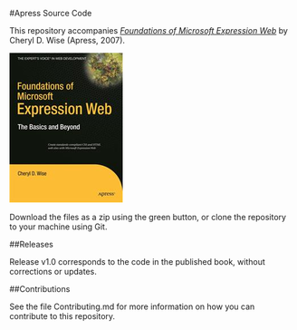 #Apress Source Code

This repository accompanies [*Foundations of Microsoft Expression Web*](http://www.apress.com/9781590598054) by Cheryl D. Wise (Apress, 2007).

![Cover image](9781590598054.jpg)

Download the files as a zip using the green button, or clone the repository to your machine using Git.

##Releases

Release v1.0 corresponds to the code in the published book, without corrections or updates.

##Contributions

See the file Contributing.md for more information on how you can contribute to this repository.

